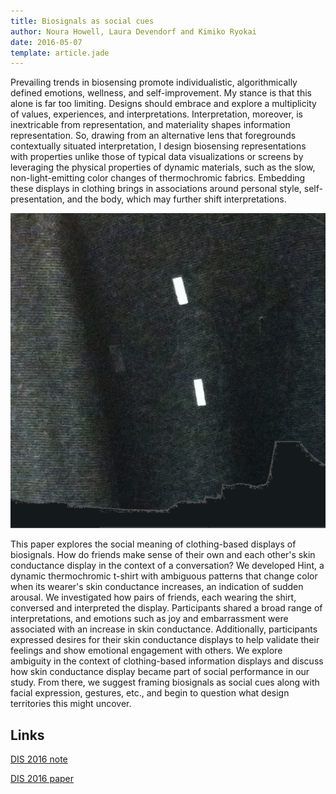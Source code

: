 ```yaml
---
title: Biosignals as social cues
author: Noura Howell, Laura Devendorf and Kimiko Ryokai
date: 2016-05-07
template: article.jade
---
```


Prevailing trends in biosensing promote individualistic, algorithmically defined emotions, wellness, and self-improvement. My stance is that this alone is far too limiting. Designs should embrace and explore a multiplicity of values, experiences, and interpretations. Interpretation, moreover, is inextricable from representation, and materiality shapes information representation. So, drawing from an alternative lens that foregrounds contextually situated interpretation, I design biosensing representations with properties unlike those of typical data visualizations or screens by leveraging the physical properties of dynamic materials, such as the slow, non-light-emitting color changes of thermochromic fabrics. Embedding these displays in clothing brings in associations around personal style, self-presentation, and the body, which may further shift interpretations.

![](hint_shirt_tile.png)

This paper explores the social meaning of clothing-based displays of biosignals. How do friends make sense of their own and each other's skin conductance display in the context of a conversation? We developed Hint, a dynamic thermochromic t-shirt with ambiguous patterns that change color when its wearer's skin conductance increases, an indication of sudden arousal. We investigated how pairs of friends, each wearing the shirt, conversed and interpreted the display. Participants shared a broad range of interpretations, and emotions such as joy and embarrassment were associated with an increase in skin conductance. Additionally, participants expressed desires for their skin conductance displays to help validate their feelings and show emotional engagement with others. We explore ambiguity in the context of clothing-based information displays and discuss how skin conductance display became part of social performance in our study. From there, we suggest framing biosignals as social cues along with facial expression, gestures, etc., and begin to question what design territories this might uncover.

## Links

[DIS 2016 note](DIS2016_DC_Representation_Interpretation_Biosensing.pdf)

[DIS 2016 paper](DIS2016_Biosignals_as_Social_Cues.pdf)
